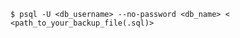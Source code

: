 <!-- layout:code post: 1970-09-26-manage-backups_postgresql-database -->

```
$ psql -U <db_username> --no-password <db_name> < <path_to_your_backup_file(.sql)>
```
